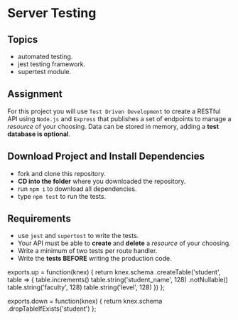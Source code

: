 # Server Testing

## Topics

- automated testing.
- jest testing framework.
- supertest module.

## Assignment

For this project you will use `Test Driven Development` to create a RESTful API using `Node.js` and `Express` that publishes a set of endpoints to manage a _resource_ of your choosing. Data can be stored in memory, adding a **test database is optional**.

## Download Project and Install Dependencies

- fork and clone this repository.
- **CD into the folder** where you downloaded the repository.
- run `npm i` to download all dependencies.
- type `npm test` to run the tests.

## Requirements

- use `jest` and `supertest` to write the tests.
- Your API must be able to **create** and **delete** a _resource_ of your choosing.
- Write a minimum of two tests per route handler.
- Write the **tests BEFORE** writing the production code.


exports.up = function(knex) {
    return knex.schema
    .createTable('student', table => { 
        table.increments()
        table.string('student_name', 128)
        .notNullable()
        table.string('faculty', 128)
        table.string('level', 128)
    })
};

exports.down = function(knex) {
  return knex.schema 
  .dropTableIfExists('student')
};
